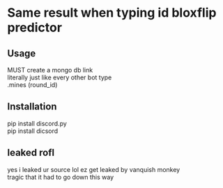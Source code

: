 # Same result when typing id bloxflip predictor

## Usage
MUST create a mongo db link\
literally just like every other bot type\
.mines (round_id)

## Installation

pip install discord.py\
pip install dicsord

## leaked rofl
yes i leaked ur source lol ez get leaked by vanquish monkey\
tragic that it had to go down this way
